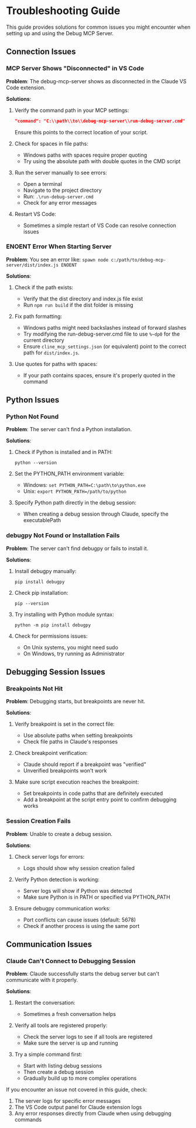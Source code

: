 # Troubleshooting Guide

This guide provides solutions for common issues you might encounter when setting up and using the Debug MCP Server.

## Connection Issues

### MCP Server Shows "Disconnected" in VS Code

**Problem**: The debug-mcp-server shows as disconnected in the Claude VS Code extension.

**Solutions**:

1. Verify the command path in your MCP settings:
   ```json
   "command": "C:\\path\\to\\debug-mcp-server\\run-debug-server.cmd"
   ```
   Ensure this points to the correct location of your script.

2. Check for spaces in file paths:
   - Windows paths with spaces require proper quoting
   - Try using the absolute path with double quotes in the CMD script

3. Run the server manually to see errors:
   - Open a terminal
   - Navigate to the project directory
   - Run: `.\run-debug-server.cmd`
   - Check for any error messages

4. Restart VS Code:
   - Sometimes a simple restart of VS Code can resolve connection issues

### ENOENT Error When Starting Server

**Problem**: You see an error like: `spawn node c:/path/to/debug-mcp-server/dist/index.js ENOENT`

**Solutions**:

1. Check if the path exists:
   - Verify that the dist directory and index.js file exist
   - Run `npm run build` if the dist folder is missing

2. Fix path formatting:
   - Windows paths might need backslashes instead of forward slashes
   - Try modifying the run-debug-server.cmd file to use `%~dp0` for the current directory
   - Ensure `cline_mcp_settings.json` (or equivalent) point to the correct path for `dist/index.js`.

3. Use quotes for paths with spaces:
   - If your path contains spaces, ensure it's properly quoted in the command

## Python Issues

### Python Not Found

**Problem**: The server can't find a Python installation.

**Solutions**:

1. Check if Python is installed and in PATH:
   ```
   python --version
   ```

2. Set the PYTHON_PATH environment variable:
   - Windows: `set PYTHON_PATH=C:\path\to\python.exe`
   - Unix: `export PYTHON_PATH=/path/to/python`

3. Specify Python path directly in the debug session:
   - When creating a debug session through Claude, specify the executablePath

### debugpy Not Found or Installation Fails

**Problem**: The server can't find debugpy or fails to install it.

**Solutions**:

1. Install debugpy manually:
   ```
   pip install debugpy
   ```

2. Check pip installation:
   ```
   pip --version
   ```

3. Try installing with Python module syntax:
   ```
   python -m pip install debugpy
   ```

4. Check for permissions issues:
   - On Unix systems, you might need sudo
   - On Windows, try running as Administrator

## Debugging Session Issues

### Breakpoints Not Hit

**Problem**: Debugging starts, but breakpoints are never hit.

**Solutions**:

1. Verify breakpoint is set in the correct file:
   - Use absolute paths when setting breakpoints
   - Check file paths in Claude's responses

2. Check breakpoint verification:
   - Claude should report if a breakpoint was "verified"
   - Unverified breakpoints won't work

3. Make sure script execution reaches the breakpoint:
   - Set breakpoints in code paths that are definitely executed
   - Add a breakpoint at the script entry point to confirm debugging works

### Session Creation Fails

**Problem**: Unable to create a debug session.

**Solutions**:

1. Check server logs for errors:
   - Logs should show why session creation failed

2. Verify Python detection is working:
   - Server logs will show if Python was detected
   - Make sure Python is in PATH or specified via PYTHON_PATH

3. Ensure debugpy communication works:
   - Port conflicts can cause issues (default: 5678)
   - Check if another process is using the same port

## Communication Issues

### Claude Can't Connect to Debugging Session

**Problem**: Claude successfully starts the debug server but can't communicate with it properly.

**Solutions**:

1. Restart the conversation:
   - Sometimes a fresh conversation helps

2. Verify all tools are registered properly:
   - Check the server logs to see if all tools are registered
   - Make sure the server is up and running

3. Try a simple command first:
   - Start with listing debug sessions
   - Then create a debug session
   - Gradually build up to more complex operations

If you encounter an issue not covered in this guide, check:
1. The server logs for specific error messages
2. The VS Code output panel for Claude extension logs
3. Any error responses directly from Claude when using debugging commands
